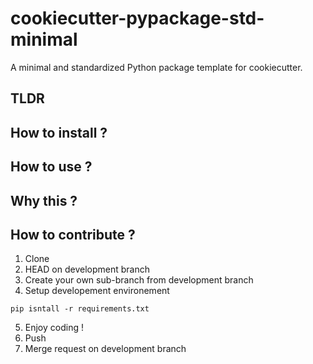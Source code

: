 # cookiecutter-pypackage-std-minimal
A minimal and standardized Python package template for cookiecutter.

## TLDR

## How to install ?

## How to use ?

## Why this ?

## How to contribute ?
1. Clone
2. HEAD on development branch
3. Create your own sub-branch from development branch
4. Setup developement environement
```
pip isntall -r requirements.txt
```
5. Enjoy coding !
6. Push
7. Merge request on development branch